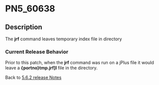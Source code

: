 # PN5_60638

<PageHeader />

## Description

The **jrf** command leaves temporary index file in directory

### Current Release Behavior

Prior to this patch, when the **jrf** command was run on a jPlus file it would leave a **{portno}tmp.jrf]I** file in the directory.

Back to [5.6.2 release Notes](./../README.md)
